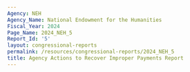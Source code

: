```yaml
---
Agency: NEH
Agency_Name: National Endowment for the Humanities
Fiscal_Year: 2024
Page_Name: 2024_NEH_5
Report_Id: '5'
layout: congressional-reports
permalink: /resources/congressional-reports/2024_NEH_5
title: Agency Actions to Recover Improper Payments Report
---
```

